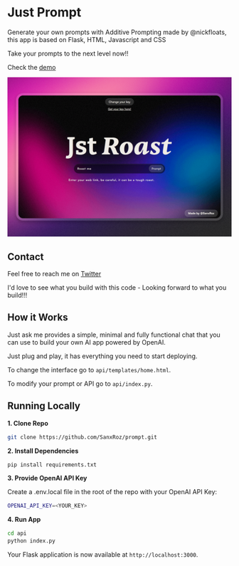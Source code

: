 # Just Prompt

Generate your own prompts with Additive Prompting made by @nickfloats, this app is based on Flask, HTML, Javascript and CSS

Take your prompts to the next level now!!

Check the [demo](https://jst-roast.vercel.app/)

![Just Code](./api/static/Roast.png)

## Contact

Feel free to reach me on [Twitter](https://twitter.com/SanxRoz)

I'd love to see what you build with this code - Looking forward to what you build!!!

## How it Works

Just ask me provides a simple, minimal and fully functional chat that you can use to build your own AI app powered by OpenAI.

Just plug and play, it has everything you need to start deploying.

To change the interface go to `api/templates/home.html`.

To modify your prompt or API go to `api/index.py`.

## Running Locally

**1. Clone Repo**

```bash
git clone https://github.com/SanxRoz/prompt.git
```

**2. Install Dependencies**

```bash
pip install requirements.txt
```

**3. Provide OpenAI API Key**

Create a .env.local file in the root of the repo with your OpenAI API Key:

```bash
OPENAI_API_KEY=<YOUR_KEY>
```

**4. Run App**

```bash
cd api
python index.py
```

Your Flask application is now available at `http://localhost:3000`.
